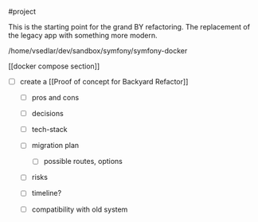 #project 

This is the starting point for the grand BY refactoring. The replacement of the legacy app with something more modern.

/home/vsedlar/dev/sandbox/symfony/symfony-docker

[[docker compose section]]

- [ ] create a [[Proof of concept for Backyard Refactor]]
	- [ ] pros and cons
	- [ ] decisions
	- [ ] tech-stack
	- [ ] migration plan
		- [ ] possible routes, options
	- [ ] risks
	- [ ] timeline?
	- [ ] compatibility with old system

	